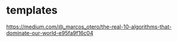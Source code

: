 # templates

https://medium.com/@_marcos_otero/the-real-10-algorithms-that-dominate-our-world-e95fa9f16c04 
